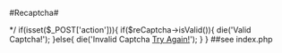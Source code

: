 #Recaptcha#
<?php
require_once __DIR__.'/libraries/autoload.php';

use diarcastro\utils\ReCaptcha;

$reCaptcha=new ReCaptcha('6LdnZwkTAAAAAGCZ2D-BEx1qtNO-D3wR9OV1PwiX','6LdnZwkTAAAAAO7mU9ZuV-otXYqH34JnUWngkR6D');
/*
 *  Created by Diego Castro <diego.castro@knowbi.com>
 */

if(isset($_POST['action'])){
  if($reCaptcha->isValid()){
    die('Valid Captcha!');
  }else{
    die('Invalid Captcha <a href="'.$_SERVER['PHP_SELF'].'">Try Again!</a>');
  }
}

##see index.php